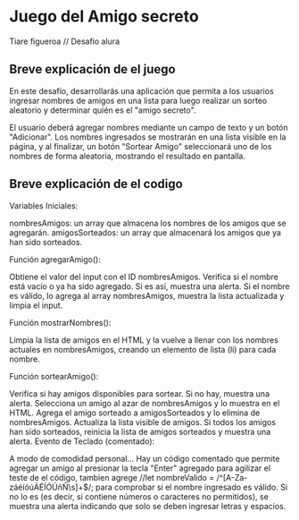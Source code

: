 <h1>Juego del Amigo secreto</h1>
<p>Tiare figueroa // Desafio alura</p>



<h2>Breve explicación de el juego</h2>

En este desafío, desarrollarás una aplicación que permita a los usuarios ingresar nombres de amigos en una lista para luego realizar un sorteo aleatorio y determinar quién es el "amigo secreto".

El usuario deberá agregar nombres mediante un campo de texto y un botón "Adicionar". Los nombres ingresados se mostrarán en una lista visible en la página, y al finalizar, un botón "Sortear Amigo" seleccionará uno de los nombres de forma aleatoria, mostrando el resultado en pantalla.


<h2>Breve explicación de el codigo</h2>

  Variables Iniciales:

nombresAmigos: un array que almacena los nombres de los amigos que se agregarán.
amigosSorteados: un array que almacenará los amigos que ya han sido sorteados.

  Función agregarAmigo():

Obtiene el valor del input con el ID nombresAmigos.
Verifica si el nombre está vacío o ya ha sido agregado. Si es así, muestra una alerta.
Si el nombre es válido, lo agrega al array nombresAmigos, muestra la lista actualizada y limpia el input.

  Función mostrarNombres():

Limpia la lista de amigos en el HTML y la vuelve a llenar con los nombres actuales en nombresAmigos, creando un elemento de lista (li) para cada nombre.

  Función sortearAmigo():

Verifica si hay amigos disponibles para sortear. Si no hay, muestra una alerta.
Selecciona un amigo al azar de nombresAmigos y lo muestra en el HTML.
Agrega el amigo sorteado a amigosSorteados y lo elimina de nombresAmigos.
Actualiza la lista visible de amigos.
Si todos los amigos han sido sorteados, reinicia la lista de amigos sorteados y muestra una alerta.
Evento de Teclado (comentado):

A modo de comodidad personal...
Hay un código comentado que permite agregar un amigo al presionar la tecla "Enter" agregado para agilizar el teste de el código, tambien agrege 
//let nombreValido = /^[A-Za-záéíóúÁÉÍÓÚñÑ\s]+$/;
para comprobar si el nombre ingresado es válido. Si no lo es (es decir, si contiene números o caracteres no permitidos), se muestra una alerta indicando que solo se deben ingresar letras y espacios.
